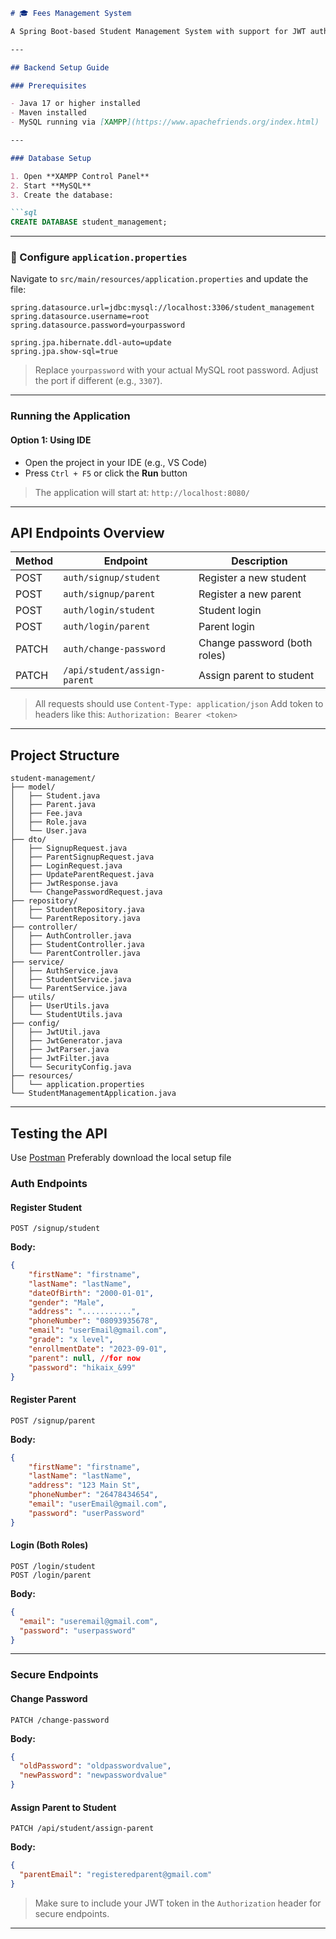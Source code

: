 ```markdown
# 🎓 Fees Management System

A Spring Boot-based Student Management System with support for JWT authentication and MySQL integration.

---

## Backend Setup Guide

### Prerequisites

- Java 17 or higher installed
- Maven installed
- MySQL running via [XAMPP](https://www.apachefriends.org/index.html)

---

### Database Setup

1. Open **XAMPP Control Panel**
2. Start **MySQL**
3. Create the database:

```sql
CREATE DATABASE student_management;
```

---

### 🔧 Configure `application.properties`

Navigate to `src/main/resources/application.properties` and update the file:

```properties
spring.datasource.url=jdbc:mysql://localhost:3306/student_management
spring.datasource.username=root
spring.datasource.password=yourpassword

spring.jpa.hibernate.ddl-auto=update
spring.jpa.show-sql=true
```

> Replace `yourpassword` with your actual MySQL root password. Adjust the port if different (e.g., `3307`).

---

### Running the Application

#### Option 1: Using IDE

- Open the project in your IDE (e.g., VS Code)
- Press `Ctrl + F5` or click the **Run** button


> The application will start at:
> `http://localhost:8080/`

---

## API Endpoints Overview

| Method | Endpoint                           | Description                  |
|--------|------------------------------------|------------------------------|
| POST   | `auth/signup/student`              | Register a new student       |
| POST   | `auth/signup/parent`               | Register a new parent        |
| POST   | `auth/login/student`               | Student login                |
| POST   | `auth/login/parent`                | Parent login                 |
| PATCH  | `auth/change-password`             | Change password (both roles) |
| PATCH  | `/api/student/assign-parent`       | Assign parent to student     |

> All requests should use `Content-Type: application/json`
> Add token to headers like this:
> `Authorization: Bearer <token>`

---

## Project Structure

```
student-management/
├── model/
│   ├── Student.java
│   ├── Parent.java
│   ├── Fee.java
│   ├── Role.java
│   └── User.java
├── dto/
│   ├── SignupRequest.java
│   ├── ParentSignupRequest.java
│   ├── LoginRequest.java
│   ├── UpdateParentRequest.java
│   ├── JwtResponse.java
│   └── ChangePasswordRequest.java
├── repository/
│   ├── StudentRepository.java
│   └── ParentRepository.java
├── controller/
│   ├── AuthController.java
│   ├── StudentController.java
│   └── ParentController.java
├── service/
│   ├── AuthService.java
│   ├── StudentService.java
│   └── ParentService.java
├── utils/
│   ├── UserUtils.java
│   └── StudentUtils.java
├── config/
│   ├── JwtUtil.java
│   ├── JwtGenerator.java
│   ├── JwtParser.java
│   ├── JwtFilter.java
│   └── SecurityConfig.java
├── resources/
│   └── application.properties
└── StudentManagementApplication.java
```

---

## Testing the API

Use [Postman](https://www.postman.com/) Preferably download the local setup file

### Auth Endpoints

#### Register Student

```http
POST /signup/student
```

**Body:**
```json
{
    "firstName": "firstname",
    "lastName": "lastName",
    "dateOfBirth": "2000-01-01",
    "gender": "Male",
    "address": "...........",
    "phoneNumber": "08093935678",
    "email": "userEmail@gmail.com",
    "grade": "x level",
    "enrollmentDate": "2023-09-01",
    "parent": null, //for now
    "password": "hikaix_&99"
}
```

#### Register Parent

```http
POST /signup/parent
```

**Body:**
```json
{
    "firstName": "firstname",
    "lastName": "lastName",
    "address": "123 Main St",
    "phoneNumber": "26478434654",
    "email": "userEmail@gmail.com",
    "password": "userPassword"
}
```

#### Login (Both Roles)

```http
POST /login/student
POST /login/parent
```

**Body:**
```json
{
  "email": "useremail@gmail.com",
  "password": "userpassword"
}
```

---

### Secure Endpoints

#### Change Password

```http
PATCH /change-password
```

**Body:**
```json
{
  "oldPassword": "oldpasswordvalue",
  "newPassword": "newpasswordvalue"
}
```

#### Assign Parent to Student

```http
PATCH /api/student/assign-parent
```

**Body:**
```json
{
  "parentEmail": "registeredparent@gmail.com"
}
```

> Make sure to include your JWT token in the `Authorization` header for secure endpoints.

---
